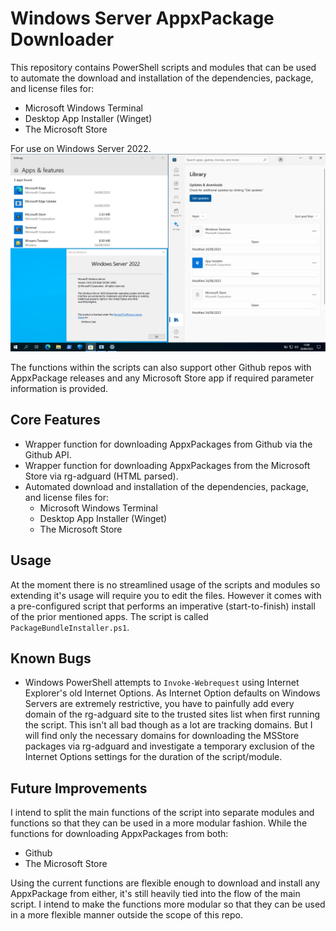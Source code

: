 # Windows Server AppxPackage Downloader

This repository contains PowerShell scripts and modules that can be used to automate the download and installation of the dependencies, package, and license files for:
 - Microsoft Windows Terminal
 - Desktop App Installer (Winget)
 -  The Microsoft Store

For use on Windows Server 2022. 
![Microsoft Store and other Appx Packages on Windows Server 2022](Doc/MsStore-OnWs22.png)

The functions within the scripts can also support other Github repos with AppxPackage releases and any Microsoft Store app if required parameter information is provided.

## Core Features
 - Wrapper function for downloading AppxPackages from Github via the Github API.
 - Wrapper function for downloading AppxPackages from the Microsoft Store via rg-adguard (HTML parsed).
 - Automated download and installation of the dependencies, package, and license files for:
   - Microsoft Windows Terminal
   - Desktop App Installer (Winget)
   - The Microsoft Store

## Usage

At the moment there is no streamlined usage of the scripts and modules so extending it's usage will require you to edit the files. However it comes with a pre-configured script that performs an imperative (start-to-finish) install of the prior mentioned apps. The script is called `PackageBundleInstaller.ps1`.

## Known Bugs

 - Windows PowerShell attempts to `Invoke-Webrequest` using Internet Explorer's old Internet Options. As Internet Option defaults on Windows Servers are extremely restrictive, you have to painfully add every domain of the rg-adguard site to the trusted sites list when first running the script. This isn't all bad though as a lot are tracking domains. But I will find only the necessary domains for downloading the MSStore packages via rg-adguard and investigate a temporary exclusion of the Internet Options settings for the duration of the script/module.

## Future Improvements
I intend to split the main functions of the script into separate modules and functions so that they can be used in a more modular fashion. While the functions for downloading AppxPackages from both:
 - Github
 - The Microsoft Store

Using the current functions are flexible enough to download and install any AppxPackage from either, it's still heavily tied into the flow of the main script. I intend to make the functions more modular so that they can be used in a more flexible manner outside the scope of this repo.